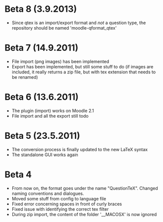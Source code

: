 Beta 8 (3.9.2013)
=================
- Since qtex is an import/export format and *not* a question type,
  the repository should be named 'moodle-qformat_qtex'

Beta 7 (14.9.2011)
==================
- File import (png images) has been implemented
- Export has been implemented, but still some stuff to do
  (if images are included, it really returns a zip file, but with tex
  extension that needs to be renamed)


Beta 6 (13.6.2011)
==================
- The plugin (import) works on Moodle 2.1
- File import and all the export still todo

Beta 5 (23.5.2011)
==================
- The conversion process is finally updated to the new LaTeX syntax
- The standalone GUI works again


Beta 4
======
- From now on, the format goes under the name "QuestionTeX". Changed naming
  conventions and dialogues. 
- Moved some stuff from config to language file  
- Fixed error concerning spaces in front of curly braces
- Fixed issue with identifying the correct tex filter
- During zip import, the content of the folder '__MACOSX' is now ignored
